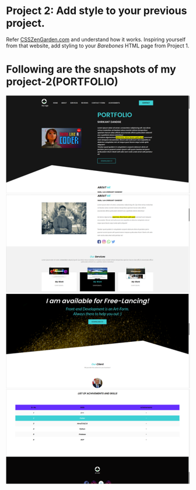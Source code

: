 # Project 2: Add style to your previous project.

Refer [CSSZenGarden.com](http://www.csszengarden.com/) and understand how it works. Inspiring yourself from that website, add styling to your _Barebones_ HTML page from Project 1.

# Following are the snapshots of my project-2(PORTFOLIO)

![](screenshot-of-website/1.png)
![](screenshot-of-website/2.png)
![](screenshot-of-website/3.png)
![](screenshot-of-website/4.png)
